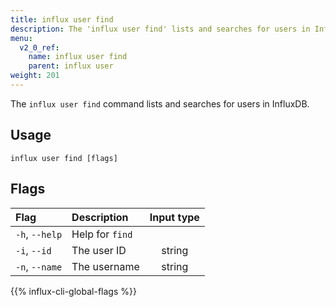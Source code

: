 ```yaml
---
title: influx user find
description: The 'influx user find' lists and searches for users in InfluxDB.
menu:
  v2_0_ref:
    name: influx user find
    parent: influx user
weight: 201
---
```


The `influx user find` command lists and searches for users in InfluxDB.

## Usage
```
influx user find [flags]
```

## Flags
| Flag           | Description     | Input type  |
|:----           |:-----------     |:----------: |
| `-h`, `--help` | Help for `find` |             |
| `-i`, `--id`   | The user ID     | string      |
| `-n`, `--name` | The username    | string      |

{{% influx-cli-global-flags %}}
